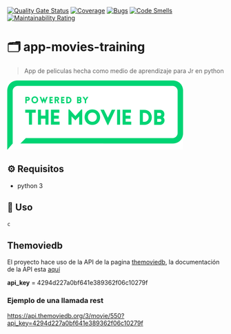 [![Quality Gate Status](http://sonar.tostado.theworkpc.com/api/project_badges/measure?project=app-movies-training&metric=alert_status&token=sqb_fd20d8dbeb5fac965ef2fc28d60e7ef3156c7ba9)](http://sonar.tostado.theworkpc.com/dashboard?id=app-movies-training)
[![Coverage](http://sonar.tostado.theworkpc.com/api/project_badges/measure?project=app-movies-training&metric=coverage&token=sqb_fd20d8dbeb5fac965ef2fc28d60e7ef3156c7ba9)](http://sonar.tostado.theworkpc.com/dashboard?id=app-movies-training)
[![Bugs](http://sonar.tostado.theworkpc.com/api/project_badges/measure?project=app-movies-training&metric=bugs&token=sqb_fd20d8dbeb5fac965ef2fc28d60e7ef3156c7ba9)](http://sonar.tostado.theworkpc.com/dashboard?id=app-movies-training)
[![Code Smells](http://sonar.tostado.theworkpc.com/api/project_badges/measure?project=app-movies-training&metric=code_smells&token=sqb_fd20d8dbeb5fac965ef2fc28d60e7ef3156c7ba9)](http://sonar.tostado.theworkpc.com/dashboard?id=app-movies-training)
[![Maintainability Rating](http://sonar.tostado.theworkpc.com/api/project_badges/measure?project=app-movies-training&metric=sqale_rating&token=sqb_fd20d8dbeb5fac965ef2fc28d60e7ef3156c7ba9)](http://sonar.tostado.theworkpc.com/dashboard?id=app-movies-training)
# :card_index_dividers: app-movies-training

> App de peliculas hecha como medio de aprendizaje para Jr en python

![alt](docs/img/tmdb.png)

## :gear: Requisitos

* python 3

## :tada: Uso

```bash
c
```

## Themoviedb

El proyecto hace uso de la API de la pagina [themoviedb](https://www.themoviedb.org/), la documentación de la API esta [aquí](https://developers.themoviedb.org/3/getting-started/introduction)

**api_key** = 4294d227a0bf641e389362f06c10279f

### Ejemplo de una llamada rest

<https://api.themoviedb.org/3/movie/550?api_key=4294d227a0bf641e389362f06c10279f>
